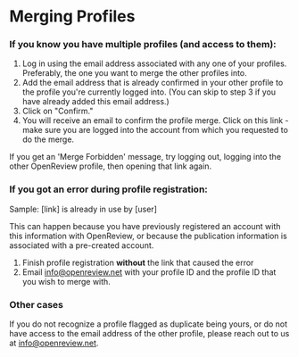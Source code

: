 # Merging Profiles

### If you know you have multiple profiles (and access to them):

1. Log in using the email address associated with any one of your profiles. Preferably, the one you want to merge the other profiles into.
2. Add the email address that is already confirmed in your other profile to the profile you're currently logged into. (You can skip to step 3 if you have already added this email address.)
3. Click on "Confirm."
4. You will receive an email to confirm the profile merge. Click on this link - make sure you are logged into the account from which you requested to do the merge.

&#x20;If you get an 'Merge Forbidden' message, try logging out, logging into the other OpenReview profile, then opening that link again.

### If you got an error during profile registration:

Sample: \[link] is already in use by \[user]

This can happen because you have previously registered an account with this information with OpenReview, or because the publication information is associated with a pre-created account.

1. Finish profile registration **without** the link that caused the error
2. Email info@openreview.net with your profile ID and the profile ID that you wish to merge with.

### Other cases

If you do not recognize a profile flagged as duplicate being yours, or do not have access to the email address of the other profile, please reach out to us at info@openreview.net.
